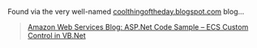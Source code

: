 Found via the very well-named <a href="http://coolthingoftheday.blogspot.com/2005/02/aspnet-code-sample-ecs-custom-control.html" target="_blank">coolthingoftheday.blogspot.com</a> blog&#8230;

> <a href="http://aws.typepad.com/aws/2005/02/aspnet_code_sam.html" target="_blank">Amazon Web Services Blog: ASP.Net Code Sample &#8211; ECS Custom Control in VB.Net<br /> </a>

&nbsp;